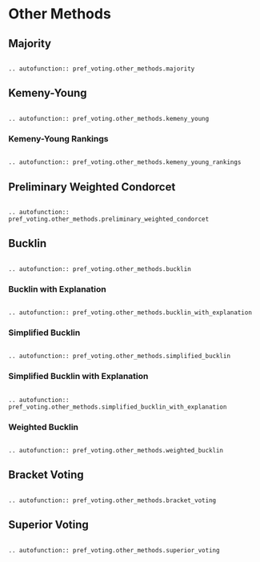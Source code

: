 Other Methods
=======================================

## Majority

```{eval-rst}

.. autofunction:: pref_voting.other_methods.majority

```


## Kemeny-Young

```{eval-rst}

.. autofunction:: pref_voting.other_methods.kemeny_young

```

### Kemeny-Young Rankings


```{eval-rst}

.. autofunction:: pref_voting.other_methods.kemeny_young_rankings

```

## Preliminary Weighted Condorcet

```{eval-rst}

.. autofunction:: pref_voting.other_methods.preliminary_weighted_condorcet

```

## Bucklin

```{eval-rst}

.. autofunction:: pref_voting.other_methods.bucklin

```

### Bucklin with Explanation

```{eval-rst}

.. autofunction:: pref_voting.other_methods.bucklin_with_explanation

```

### Simplified Bucklin

```{eval-rst}

.. autofunction:: pref_voting.other_methods.simplified_bucklin

```

### Simplified Bucklin with Explanation

```{eval-rst}

.. autofunction:: pref_voting.other_methods.simplified_bucklin_with_explanation

```

### Weighted Bucklin

```{eval-rst}

.. autofunction:: pref_voting.other_methods.weighted_bucklin

```


## Bracket Voting

```{eval-rst}

.. autofunction:: pref_voting.other_methods.bracket_voting

```

## Superior Voting

```{eval-rst}

.. autofunction:: pref_voting.other_methods.superior_voting

```




